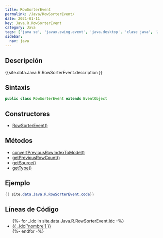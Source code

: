 ```yaml
---
title: RowSorterEvent
permalink: /Java/RowSorterEvent/
date: 2021-01-11
key: Java.R.RowSorterEvent
category: Java
tags: ['java se', 'javax.swing.event', 'java.desktop', 'clase java', 'Java 1.6']
sidebar: 
  nav: java
---
```


## Descripción
{{site.data.Java.R.RowSorterEvent.description }}

## Sintaxis
~~~java
public class RowSorterEvent extends EventObject
~~~

## Constructores
* [RowSorterEvent()](/Java/RowSorterEvent/RowSorterEvent/)

## Métodos
* [convertPreviousRowIndexToModel()](/Java/RowSorterEvent/convertPreviousRowIndexToModel)
* [getPreviousRowCount()](/Java/RowSorterEvent/getPreviousRowCount)
* [getSource()](/Java/RowSorterEvent/getSource)
* [getType()](/Java/RowSorterEvent/getType)

## Ejemplo
~~~java
{{ site.data.Java.R.RowSorterEvent.code}}
~~~

## Líneas de Código
<ul>
{%- for _ldc in site.data.Java.R.RowSorterEvent.ldc -%}
   <li>
       <a href="{{_ldc['url'] }}">{{ _ldc['nombre'] }}</a>
   </li>
{%- endfor -%}
</ul>
